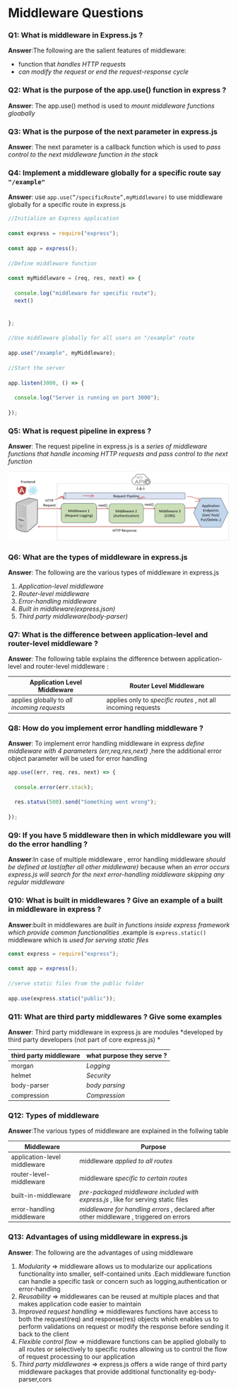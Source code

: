 # Middleware Questions

### Q1: What is middleware in Express.js ? 

**Answer**:The following are the salient features of middleware:

- function that *handles HTTP requests*
- *can modify the request or end the request-response cycle*

### Q2: What is the purpose of the app.use() function in express ? 

**Answer**: The app.use() method is used to *mount middleware functions gloabally* 

### Q3: What is the purpose of the next parameter in express.js 

**Answer**: The next parameter is a callback function which is used to *pass control to the next middleware function in the stack* 

### Q4: Implement a  middleware globally for a specific route say `"/example"`

**Answer**: use `app.use(”/specificRoute”,myMiddleware)` to use middleware globally for a specific route in express.js

```javascript
//Initialize an Express application

const express = require("express");

const app = express();

//Define middleware function

const myMiddleware = (req, res, next) => {

  console.log("middleware for specific route");
  next()

  
};

//Use middleware globally for all users on "/example" route

app.use("/example", myMiddleware);

//Start the server

app.listen(3000, () => {

  console.log("Server is running on port 3000");

});
```

### Q5: What is request pipeline in express ? 

**Answer**: The request pipeline in express.js is a *series of middleware functions that handle incoming HTTP requests and pass control to the next function* 

![request-pipeline](../assets/request-pipeline.png)

### Q6: What are the types of middleware in express.js 

**Answer**: The following are the various types of middleware in express.js

1. *Application-level middleware*
2. *Router-level middleware*
3. *Error-handling middleware*
4. *Built in middleware(express.json)*
5. *Third party middleware(body-parser)*

### Q7: What is the difference between application-level and router-level middleware ? 

**Answer**: The following table explains the difference between application-level and router-level middleware :

| Application Level Middleware                | Router Level Middleware                                      |
| ------------------------------------------- | ------------------------------------------------------------ |
| applies globally to *all incoming requests* | applies only to *specific routes* , not all incoming requests |



### Q8: How do you implement  error handling middleware ? 

**Answer**:  To implement error handling middleware in express *define middleware with 4 parameters (err,req,res,next)* ,here the additional error object parameter will be used for error handling 

```javascript
app.use((err, req, res, next) => {

  console.error(err.stack);

  res.status(500).send("Something went wrong");

});
```

### Q9: If you have 5 middleware then in which middleware you will do the error handling ? 

**Answer**:In case of multiple middleware , error handling middleware *should be defined at last(after all other middleware)* because when an *error occurs express.js will search for the next error-handling middleware skipping any regular middleware*  

### Q10: What is built in middlewares  ? Give an example of a built in middleware in express ? 

**Answer**:built in middlewares are *built in functions inside express framework which provide common functionalities* .example is `express.static()` middleware which is *used for serving static files* 

```javascript
const express = require("express");

const app = express();

//serve static files from the public folder

app.use(express.static("public"));
```

### Q11: What are third party middlewares ? Give some examples 

**Answer**: Third party middleware in express.js are modules *developed by third party developers (not part of core express.js) *

| third party middleware | what purpose they serve ? |
| ---------------------- | ------------------------- |
| morgan                 | *Logging*                 |
| helmet                 | *Security*                |
| body-parser            | *body parsing*            |
| compression            | *Compression*             |

### Q12: Types of middleware 

**Answer**:The various types of middleware are explained in the follwing table 

| Middleware                   | Purpose                                                      |
| ---------------------------- | ------------------------------------------------------------ |
| application-level middleware | middleware *applied to all routes*                           |
| router-level-middleware      | middleware *specific to certain routes*                      |
| built-in-middleware          | *pre-packaged middleware included with express.js* , like for serving static files |
| error-handling middleware    | *middleware for handling errors* , declared after other middleware , triggered on errors |

 

### Q13: Advantages of using middleware in express.js 

**Answer**: The following are the advantages of using middleware 

1. *Modularity* ⇒ middleware allows us to modularize our applications functionality into smaller, self-contained units .Each middleware function can handle a specific task or concern such as logging,authentication or error-handling
2. *Reusability* ⇒ middlewares can be reused at multiple places and that makes application code easier to maintain
3. *Improved request handling* ⇒ middlewares functions have access to both the request(req) and response(res) objects which enables us to perform validations on request or modify the response before sending it back to the client
4. *Flexible control flow* ⇒ middleware functions can be applied globally to all routes or selectively to specific routes allowing us to control the flow of request processing to our application
5. *Third party middlewares* ⇒ express.js offers a wide range of third party middleware packages that provide additional functionality eg-body-parser,cors